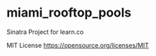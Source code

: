 # miami_rooftop_pools
Sinatra Project for learn.co

MIT License
https://opensource.org/licenses/MIT
